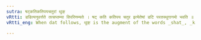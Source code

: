 ```yaml
---
sutra: षट्कतिकतिपयचतुरां थुक्
vRtti: डडित्यनुवर्त्तते तत्सप्तम्या विपरिणम्यते । षट् कति कतिपय चतुर इत्येतेषां डटि परतस्थुगागमो भवति ॥
vRtti_eng: When dat follows, थुक् is the augment of the words _shat_, _kati_, _katipaya_ and _chatur_.

---
```

